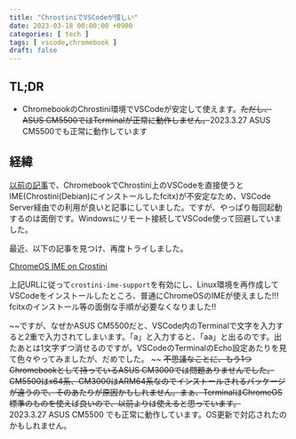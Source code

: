 ```yaml
---
title: "ChrostiniでVSCodeが惜しい"
date: 2023-03-18 00:00:00 +0900
categories: [ tech ]
tags: [ vscode,chromebook ]
draft: false
---
```


## TL;DR

* ChromebookのChrostini環境でVSCodeが安定して使えます。~~ただし、ASUS CM5500ではTerminalが正常に動作しません。~~2023.3.27 ASUS CM5500でも正常に動作しています

## 経緯

[以前の記事](../../2022/09/27_04/)で、ChromebookでChrostini上のVSCodeを直接使うとIME(Chrostini(Debian)にインストールしたfcitx)が不安定なため、VSCode Server経由での利用が良いと記事にしていました。ですが、やっぱり毎回起動するのは面倒です。Windowsにリモート接続してVSCode使って回避していました。

最近、以下の記事を見つけ、再度トライしました。

[ChromeOS IME on Crostini](https://qiita.com/Daru-IBN5100/items/a32cb35238bd968d2a4b)

上記URLに従って`crostini-ime-support`を有効にし、Linux環境を再作成してVSCodeをインストールしたところ、普通にChromeOSのIMEが使えました!!! fcitxのインストール等の面倒な手順が必要なくなりました!!

~~ですが、なぜかASUS CM5500だと、VSCode内のTerminalで文字を入力すると2重で入力されてしまいます。「a」と入力すると、「aa」と出るのです。出たあとは1文字ずつ消せるのですが。VSCodeのTerminalのEcho設定あたりを見て色々やってみましたが、だめでした。  ~~
~~不思議なことに、もう1つChromebookとして持っているASUS CM3000では問題ありませんでした。CM5500はx64系、CM3000はARM64系なのでインストールされるパッケージが違うので、そのあたりが原因かもしれません。まぁ、TerminalはChromeOS標準のものを使えば良いので、以前よりは使えると思っています。~~  
2023.3.27 ASUS CM5500 でも正常に動作しています。OS更新で対応されたのかもしれません。